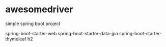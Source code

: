 # awesomedriver

simple spring boot project

spring-boot-starter-web
spring-boot-starter-data-jpa
spring-boot-starter-thymeleaf
h2
